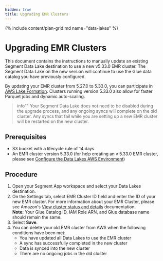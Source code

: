 ```yaml
---
hidden: true
title: Upgrading EMR Clusters
---
```

{% include content/plan-grid.md name="data-lakes" %}

# Upgrading EMR Clusters
This document contains the instructions to manually update an existing Segment
Data Lake destination to use a new v5.33.0 EMR cluster. The Segment Data Lake on the new version will continue to use the Glue data catalog you have previously configured.

By updating your EMR cluster from 5.27.0 to 5.33.0, you can participate in [AWS Lake Formation](https://aws.amazon.com/lake-formation/?whats-new-cards.sort-by=item.additionalFields.postDateTime&whats-new-cards.sort-order=desc). Clusters running version 5.33.0 also allow for faster Parquet jobs and dynamic auto-scaling. 

> info""
> Your Segment Data Lake does not need to be disabled during the upgrade process, and any ongoing syncs will complete on the old cluster. Any syncs that fail while you are setting up a new EMR cluster will be restarted on the new cluster.

## Prerequisites
* S3 bucket with a lifecycle rule of 14 days 
* An EMR cluster version 5.33.0 (for help creating an v 5.33.0 EMR cluster, please see [Configure the Data Lakes AWS Environment](data-lakes-manual-setup.md))

## Procedure
1. Open your Segment App workspace and select your Data Lakes destination. 
2. On the Settings tab, select EMR Cluster ID field and enter the ID of your new EMR cluster. For more information about your EMR Cluster, please see Amazon's [View cluster status and details](https://docs.aws.amazon.com/emr/latest/ManagementGuide/emr-manage-view-clusters.html) documentation. <br/>
**Note:** Your Glue Catalog ID, IAM Role ARN, and Glue database name should remain the same.
3. Select **Save**.
4. You can delete your old EMR cluster from AWS when the following conditions have been met:
    * You have updated all Data Lakes to use the EMR cluster
    * A sync has successfully completed in the new cluster 
    * Data is synced into the new cluster
    * There are no ongoing jobs in the old cluster
